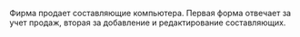Фирма продает составляющие компьютера. Первая форма отвечает за учет продаж, вторая за добавление и редактирование составляющих.
